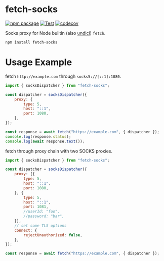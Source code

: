 # fetch-socks

[![npm package](https://img.shields.io/npm/v/fetch-socks.svg)](https://npmjs.com/package/fetch-socks)
[![Test](https://github.com/Kaciras/fetch-socks/actions/workflows/test.yml/badge.svg)](https://github.com/Kaciras/fetch-socks/actions/workflows/test.yml)
[![codecov](https://codecov.io/gh/Kaciras/fetch-socks/branch/master/graph/badge.svg?token=DJLSKIKYBJ)](https://codecov.io/gh/Kaciras/fetch-socks)

Socks proxy for Node builtin (also [undici](https://github.com/nodejs/undici)) `fetch`.

```shell
npm install fetch-socks
```

# Usage Example

fetch `http://example.com` through `socks5://[::1]:1080`.

```javascript
import { socksDispatcher } from "fetch-socks";

const dispatcher = socksDispatcher({
    proxy: {
        type: 5,
        host: "::1",
        port: 1080,
    },
});

const response = await fetch("https://example.com", { dispatcher });
console.log(response.status);
console.log(await response.text());
```

fetch through proxy chain with two SOCKS proxies.

```javascript
import { socksDispatcher } from "fetch-socks";

const dispatcher = socksDispatcher({
    proxy: [{
        type: 5,
        host: "::1",
        port: 1080,
    }, {
        type: 5,
        host: "::1",
        port: 1081,
        //userId: "foo",
        //password: "bar",
    }],
    // set some TLS options
    connect: {
        rejectUnauthorized: false,
    },
});

const response = await fetch("https://example.com", { dispatcher });
```
